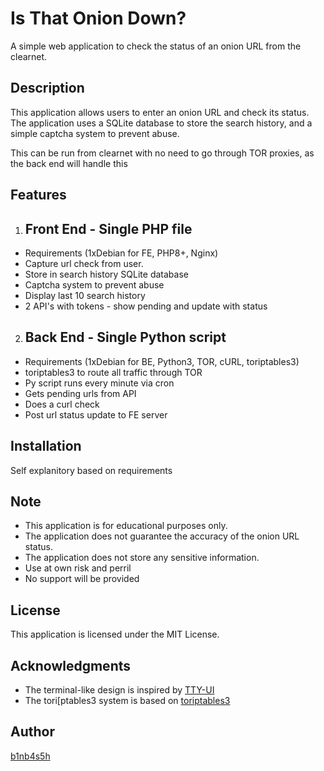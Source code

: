 Is That Onion Down?
=====================

A simple web application to check the status of an onion URL from the clearnet.

Description
-----------

This application allows users to enter an onion URL and check its status. The application uses a SQLite database to store the search history, and a simple captcha system to prevent abuse.

This can be run from clearnet with no need to go through TOR proxies, as the back end will handle this

Features
--------

1. Front End - Single PHP file
   ---------------------------
  * Requirements
      (1xDebian for FE, PHP8+, Nginx) 
  * Capture url check from user.
  * Store in search history SQLite database
  * Captcha system to prevent abuse
  * Display last 10 search history
  * 2 API's with tokens - show pending and update with status

2. Back End - Single Python script
   -------------------------------
  * Requirements
      (1xDebian for BE, Python3, TOR, cURL, toriptables3) 
  * toriptables3 to route all traffic through TOR
  * Py script runs every minute via cron
  * Gets pending urls from API
  * Does a curl check
  * Post url status update to FE server
  

Installation
------------
Self explanitory based on requirements

Note
----

* This application is for educational purposes only.
* The application does not guarantee the accuracy of the onion URL status.
* The application does not store any sensitive information.
* Use at own risk and perril
* No support will be provided

License
-------

This application is licensed under the MIT License.

Acknowledgments
---------------
* The terminal-like design is inspired by [TTY-UI](https://github.com/jcubic/tty-ui)
* The tori[ptables3 system is based on [toriptables3](https://github.com/ruped24/toriptables3)

Author
------
[b1nb4s5h](https://github.com/b1nb4s5h)

